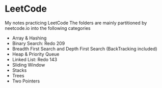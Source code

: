 # LeetCode
My notes practicing LeetCode
The folders are mainly partitioned by neetcode.io into the following categories

- Array & Hashing
- Binary Search: Redo 209
- Breadth First Search and Depth First Search (BackTracking included)
- Heap & Priority Queue
- Linked List: Redo 143
- Sliding Window
- Stacks
- Trees
- Two Pointers


